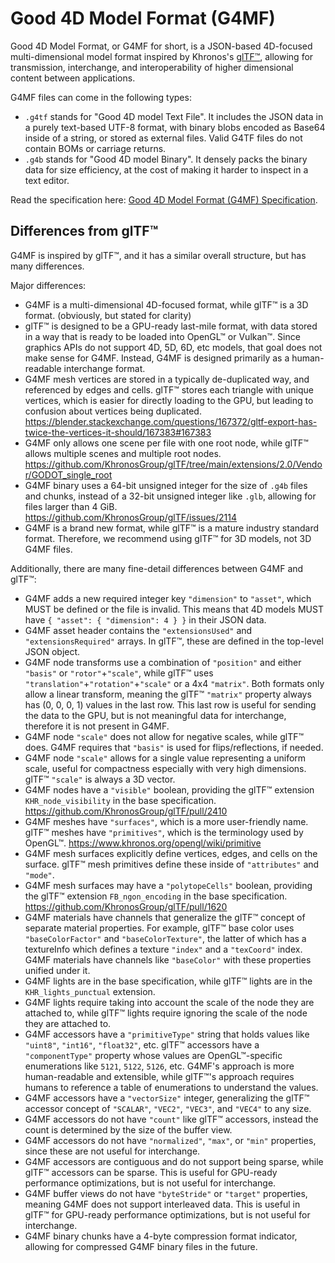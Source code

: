 # Good 4D Model Format (G4MF)

Good 4D Model Format, or G4MF for short, is a JSON-based 4D-focused multi-dimensional model format inspired by Khronos's [glTF™](https://github.com/KhronosGroup/glTF), allowing for transmission, interchange, and interoperability of higher dimensional content between applications.

G4MF files can come in the following types:
- `.g4tf` stands for "Good 4D model Text File". It includes the JSON data in a purely text-based UTF-8 format, with binary blobs encoded as Base64 inside of a string, or stored as external files. Valid G4TF files do not contain BOMs or carriage returns.
- `.g4b` stands for "Good 4D model Binary". It densely packs the binary data for size efficiency, at the cost of making it harder to inspect in a text editor.

Read the specification here: [Good 4D Model Format (G4MF) Specification](specification/specification.md).

## Differences from glTF™

G4MF is inspired by glTF™, and it has a similar overall structure, but has many differences.

Major differences:

- G4MF is a multi-dimensional 4D-focused format, while glTF™ is a 3D format. (obviously, but stated for clarity)
- glTF™ is designed to be a GPU-ready last-mile format, with data stored in a way that is ready to be loaded into OpenGL™ or Vulkan™. Since graphics APIs do not support 4D, 5D, 6D, etc models, that goal does not make sense for G4MF. Instead, G4MF is designed primarily as a human-readable interchange format.
- G4MF mesh vertices are stored in a typically de-duplicated way, and referenced by edges and cells. glTF™ stores each triangle with unique vertices, which is easier for directly loading to the GPU, but leading to confusion about vertices being duplicated. https://blender.stackexchange.com/questions/167372/gltf-export-has-twice-the-vertices-it-should/167383#167383
- G4MF only allows one scene per file with one root node, while glTF™ allows multiple scenes and multiple root nodes. https://github.com/KhronosGroup/glTF/tree/main/extensions/2.0/Vendor/GODOT_single_root
- G4MF binary uses a 64-bit unsigned integer for the size of `.g4b` files and chunks, instead of a 32-bit unsigned integer like `.glb`, allowing for files larger than 4 GiB. https://github.com/KhronosGroup/glTF/issues/2114
- G4MF is a brand new format, while glTF™ is a mature industry standard format. Therefore, we recommend using glTF™ for 3D models, not 3D G4MF files.

Additionally, there are many fine-detail differences between G4MF and glTF™:

- G4MF adds a new required integer key `"dimension"` to `"asset"`, which MUST be defined or the file is invalid. This means that 4D models MUST have `{ "asset": { "dimension": 4 } }` in their JSON data.
- G4MF asset header contains the `"extensionsUsed"` and `"extensionsRequired"` arrays. In glTF™, these are defined in the top-level JSON object.
- G4MF node transforms use a combination of `"position"` and either `"basis"` or `"rotor"`+`"scale"`, while glTF™ uses `"translation"`+`"rotation"`+`"scale"` or a 4x4 `"matrix"`. Both formats only allow a linear transform, meaning the glTF™ `"matrix"` property always has (0, 0, 0, 1) values in the last row. This last row is useful for sending the data to the GPU, but is not meaningful data for interchange, therefore it is not present in G4MF.
- G4MF node `"scale"` does not allow for negative scales, while glTF™ does. G4MF requires that `"basis"` is used for flips/reflections, if needed.
- G4MF node `"scale"` allows for a single value representing a uniform scale, useful for compactness especially with very high dimensions. glTF™ `"scale"` is always a 3D vector.
- G4MF nodes have a `"visible"` boolean, providing the glTF™ extension `KHR_node_visibility` in the base specification. https://github.com/KhronosGroup/glTF/pull/2410
- G4MF meshes have `"surfaces"`, which is a more user-friendly name. glTF™ meshes have `"primitives"`, which is the terminology used by OpenGL™. https://www.khronos.org/opengl/wiki/primitive
- G4MF mesh surfaces explicitly define vertices, edges, and cells on the surface. glTF™ mesh primitives define these inside of `"attributes"` and `"mode"`.
- G4MF mesh surfaces may have a `"polytopeCells"` boolean, providing the glTF™ extension `FB_ngon_encoding` in the base specification. https://github.com/KhronosGroup/glTF/pull/1620
- G4MF materials have channels that generalize the glTF™ concept of separate material properties. For example, glTF™ base color uses `"baseColorFactor"` and `"baseColorTexture"`, the latter of which has a textureInfo which defines a texture `"index"` and a `"texCoord"` index. G4MF materials have channels like `"baseColor"` with these properties unified under it.
- G4MF lights are in the base specification, while glTF™ lights are in the `KHR_lights_punctual` extension.
- G4MF lights require taking into account the scale of the node they are attached to, while glTF™ lights require ignoring the scale of the node they are attached to.
- G4MF accessors have a `"primitiveType"` string that holds values like `"uint8"`, `"int16"`, `"float32"`, etc. glTF™ accessors have a `"componentType"` property whose values are OpenGL™-specific enumerations like `5121`, `5122`, `5126`, etc. G4MF's approach is more human-readable and extensible, while glTF™'s approach requires humans to reference a table of enumerations to understand the values.
- G4MF accessors have a `"vectorSize"` integer, generalizing the glTF™ accessor concept of `"SCALAR"`, `"VEC2"`, `"VEC3"`, and `"VEC4"` to any size.
- G4MF accessors do not have `"count"` like glTF™ accessors, instead the count is determined by the size of the buffer view.
- G4MF accessors do not have `"normalized"`, `"max"`, or `"min"` properties, since these are not useful for interchange.
- G4MF accessors are contiguous and do not support being sparse, while glTF™ accessors can be sparse. This is useful for GPU-ready performance optimizations, but is not useful for interchange.
- G4MF buffer views do not have `"byteStride"` or `"target"` properties, meaning G4MF does not support interleaved data. This is useful in glTF™ for GPU-ready performance optimizations, but is not useful for interchange.
- G4MF binary chunks have a 4-byte compression format indicator, allowing for compressed G4MF binary files in the future.
